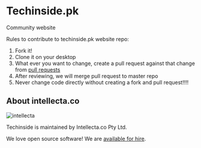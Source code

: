 # Techinside.pk
Community website 

Rules to contribute to techinside.pk website repo:

1. Fork it!
2. Clone it on your desktop
3. What ever you want to change, create a pull request against that change from [pull requests](https://github.com/Intellectaco/techinside.pk/pulls)
4. After reviewing, we will merge pull request to master repo
4. Never change code directly without creating a fork and pull request!!!!




## About intellecta.co

![intellecta](https://intellecta.co/assets/intellecta-main.svg)

Techinside is maintained by Intellecta.co Pty Ltd.

We love open source software!
We are [available for hire][hire].

[hire]: https://intellecta.co/contact?utm_source=github
